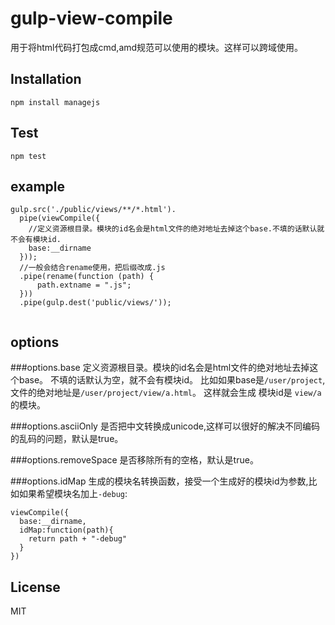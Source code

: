 gulp-view-compile
=================

用于将html代码打包成cmd,amd规范可以使用的模块。这样可以跨域使用。

## Installation

`npm install managejs`

## Test
`npm test`


## example

```
gulp.src('./public/views/**/*.html').
  pipe(viewCompile({
    //定义资源根目录。模块的id名会是html文件的绝对地址去掉这个base.不填的话默认就不会有模块id.
    base:__dirname
  }));
  //一般会结合rename使用，把后缀改成.js
  .pipe(rename(function (path) {
      path.extname = ".js";
  }))
  .pipe(gulp.dest('public/views/'));


```
## options

###options.base
定义资源根目录。模块的id名会是html文件的绝对地址去掉这个base。
不填的话默认为空，就不会有模块id。
比如如果base是`/user/project`,文件的绝对地址是`/user/project/view/a.html`。
这样就会生成 模块id是 `view/a`的模块。

###options.asciiOnly
是否把中文转换成unicode,这样可以很好的解决不同编码的乱码的问题，默认是true。

###options.removeSpace
是否移除所有的空格，默认是true。

###options.idMap
生成的模块名转换函数，接受一个生成好的模块id为参数,比如如果希望模块名加上`-debug`:

```
viewCompile({
  base:__dirname,
  idMap:function(path){
    return path + "-debug"
  }
})
```


## License

MIT